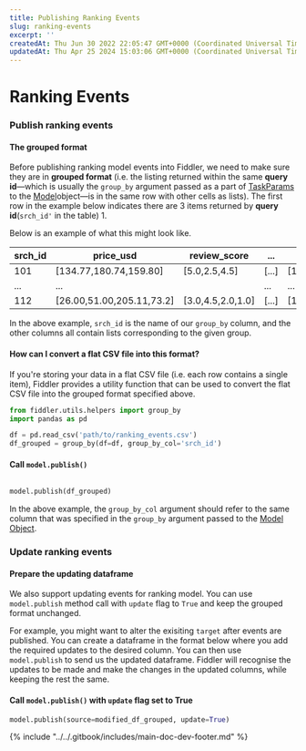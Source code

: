 ```yaml
---
title: Publishing Ranking Events
slug: ranking-events
excerpt: ''
createdAt: Thu Jun 30 2022 22:05:47 GMT+0000 (Coordinated Universal Time)
updatedAt: Thu Apr 25 2024 15:03:06 GMT+0000 (Coordinated Universal Time)
---
```


# Ranking Events

### Publish ranking events

#### The grouped format

Before publishing ranking model events into Fiddler, we need to make sure they are in **grouped format** (i.e. the listing returned within the same **query id**—which is usually the `group_by` argument passed as a part of [TaskParams](../../Python\_Client\_3-x/api-methods-30.md#modeltaskparams) to the [Model](../../Python\_Client\_3-x/api-methods-30.md#model)object—is in the same row with other cells as lists). The first row in the example below indicates there are 3 items returned by **query id**(`srch_id'` in the table) 1.

Below is an example of what this might look like.

| srch\_id | price\_usd                 | review\_score      | ...    | prediction               | target     |
| -------- | -------------------------- | ------------------ | ------ | ------------------------ | ---------- |
| 101      | \[134.77,180.74,159.80]    | \[5.0,2.5,4.5]     | \[...] | \[1.97, 0.84,-0.69]      | \[1,0,0]   |
| ...      | ...                        |                    | ...    | ...                      | ...        |
| 112      | \[26.00,51.00,205.11,73.2] | \[3.0,4.5,2.0,1.0] | \[...] | \[10.75,8.41,-0.23,-3.2] | \[0,1,0,0] |

In the above example, `srch_id` is the name of our `group_by` column, and the other columns all contain lists corresponding to the given group.

#### How can I convert a flat CSV file into this format?

If you're storing your data in a flat CSV file (i.e. each row contains a single item), Fiddler provides a utility function that can be used to convert the flat CSV file into the grouped format specified above.

```python
from fiddler.utils.helpers import group_by
import pandas as pd

df = pd.read_csv('path/to/ranking_events.csv')
df_grouped = group_by(df=df, group_by_col='srch_id')
```

#### Call `model.publish()`

```python

model.publish(df_grouped)

```

In the above example, the `group_by_col` argument should refer to the same column that was specified in the `group_by` argument passed to the [Model Object](../../Python\_Client\_3-x/api-methods-30.md#model).

### Update ranking events

#### Prepare the updating dataframe

We also support updating events for ranking model. You can use `model.publish` method call with `update` flag to `True` and keep the grouped format unchanged.

For example, you might want to alter the exisiting `target` after events are published. You can create a dataframe in the format below where you add the required updates to the desired column. You can then use `model.publish` to send us the updated dataframe. Fiddler will recognise the updates to be made and make the changes in the updated columns, while keeping the rest the same.

#### Call `model.publish()` with `update` flag set to True

```python
model.publish(source=modified_df_grouped, update=True)
```

{% include "../../.gitbook/includes/main-doc-dev-footer.md" %}

